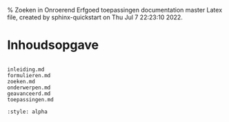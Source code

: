 % Zoeken in Onroerend Erfgoed toepassingen documentation master Latex file, created by sphinx-quickstart on Thu Jul  7 22:23:10 2022.

# Inhoudsopgave

```{toctree}

inleiding.md
formulieren.md
zoeken.md
onderwerpen.md
geavanceerd.md
toepassingen.md
```

```{bibliography}
:style: alpha
```

